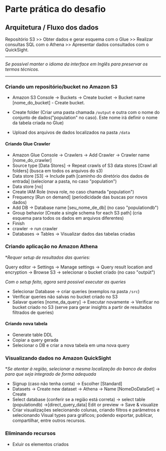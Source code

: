 # **Parte prática do desafio**

## **Arquitetura / Fluxo dos dados**

Repositório S3 >> Obter dados e gerar esquema com o Glue >> Realizar consultas SQL com o Athena >> Apresentar dados consultados com o QuickSight.  

****

*Se possível manter o idioma da interface em Inglês para preservar os termos técnicos.*

****

### Criando um repositório/bucket no Amazon S3

- Amazon S3 Console -> Buckets -> Create bucket -> Bucket name [nome_do_bucket] - Create bucket.
  
- Create folder (Criar uma pasta chamada ```/output``` e outra com o nome do conjunto de dados("population" no caso). Este nome irá definir o nome da tabela criada no Glue)
- Upload dos arquivos de dados localizados na pasta ```/data```

#### Criando Glue Crawler

- Amazon Glue Console -> Crawlers -> Add Crawler -> Crawler name [nome_do_crawler]
- Source type [Data Stores] -> Repeat crawls of S3 data stores [Crawl all folders] (busca em todos os arquivos do s3)
- Data store [S3] -> Include path [caminho do diretório dos dados de entrada] (selecionar a pasta, no caso "population")
- Data store [no]
- Create IAM Role (nova role, no caso chamada "population")
- Frequency [Run on demand] (periodicidade das buscas por novos dados)
- Add DB -> Database name [seu_nome_de_db] (no caso "populationdb") 
- Group behavior [Create a single schema for each S3 path] (cria esquema para todos os dados em arquivos diferentes)
- Finish
- crawler -> run crawler
- Databases -> Tables -> Visualizar dados das tabelas criadas


### Criando aplicação no Amazon Athena
**Requer setup de resultados das queries:*

Query editor -> Settings -> Manage settings -> Query result location and encryption -> Browse S3 -> selecionar o bucket criado (no caso "outpút")

*Com o setup feito, agora será possível executar as queries*

- Selecionar Database -> criar queries (exemplos na pasta ```/src```)
- Verificar queries não salvas no bucket criado no S3
- Salavar queries [nome_da_query] -> Executar novamente -> Verificar no bucket criado no S3 (serve para gerar insights a partir de resultados filtrados de queries)

#### Criando nova tabela

- Generate table DDL
- Copiar a query gerada
- Selecionar o DB e criar a nova tabela em uma nova query

### Visualizando dados no Amazon QuickSight

**Se atentar à região, selecionar a mesma localização do banco de dados para que seja integrado de forma adequada*

- Signup (caso não tenha conta) -> Escolher [Standard]
- Datasets -> Create new dataset -> Athena -> Name [NomeDoDataSet] -> Create
- Select database (conferir se a região está correta) -> select table (populationdb) ->[direct_query_data] Edit or preview -> Save & visualize
- Criar visualizações selecionando colunas, criando filtros e parâmetros e selecionando Visual types para gráficos; podendo exportar, publicar, compartilhar, entre outros recursos.

### Eliminando recursos
 - Exluir os elementos criados